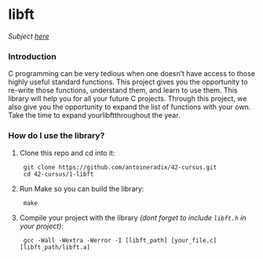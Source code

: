 # libft
_Subject [here](../subjects/libft.subject.pdf)_

### Introduction
C programming can be very tedious when one doesn’t have access to those highly useful
standard functions. This project gives you the opportunity to re-write those functions,
understand them, and learn to use them. This library will help you for all your future C
projects.
Through this project, we also give you the opportunity to expand the list of functions
with your own. Take the time to expand yourlibftthroughout the year.

### How do I use the library?

1. Clone this repo and cd into it:
 
        git clone https://github.com/antoineradix/42-cursus.git
        cd 42-cursus/1-libft

2. Run Make so you can build the library:

        make

3. Compile your project with the library _(dont forget to include ``libft.h`` in your project)_:

        gcc -Wall -Wextra -Werror -I [libft_path] [your_file.c] [libft_path/libft.a]
